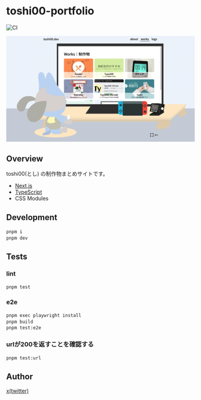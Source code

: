 # toshi00-portfolio

![CI](https://github.com/toshi-pono/toshi00-portfolio/workflows/CI/badge.svg)

![portfolio](https://github.com/toshi-pono/toshi00-portfolio/blob/main/public/works/portfolio.png)

## Overview

toshi00(とし) の制作物まとめサイトです。

- [Next.js](https://nextjs.org/)
- [TypeScript](https://www.typescriptlang.org/)
- CSS Modules

## Development

```sh
pnpm i
pnpm dev
```

## Tests

### lint

```sh
pnpm test
```

### e2e

```sh
pnpm exec playwright install
pnpm build
pnpm test:e2e
```

### urlが200を返すことを確認する

```sh
pnpm test:url
```

## Author

[x(twitter)](https://x.com/toshi00_p)
